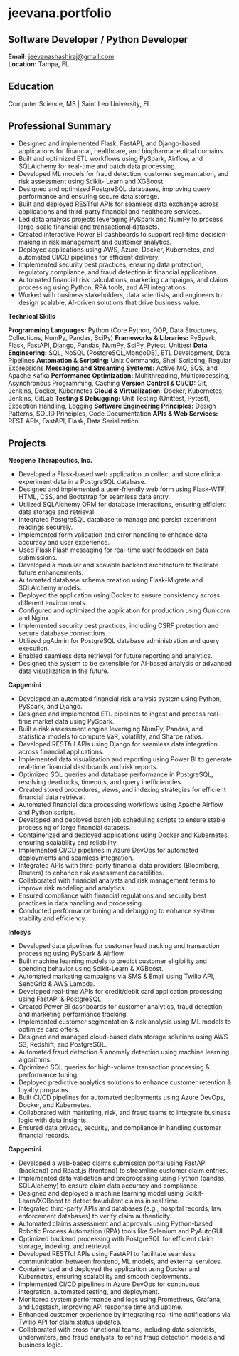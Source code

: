 # jeevana.portfolio
## Software Developer / Python Developer

**Email:** jeevanashashiraj@gmail.com   
**Location:** Tampa, FL 

## Education
Computer Science, MS | Saint Leo University, FL

## Professional Summary
- Designed and implemented Flask, FastAPI, and Django-based applications for financial, healthcare, and biopharmaceutical domains.
- Built and optimized ETL workflows using PySpark, Airflow, and SQLAlchemy for real-time and batch data processing.
- Developed ML models for fraud detection, customer segmentation, and risk assessment using Scikit- Learn and XGBoost.
- Designed and optimized PostgreSQL databases, improving query performance and ensuring secure data storage.
- Built and deployed RESTful APIs for seamless data exchange across applications and third-party financial and healthcare services.
- Led data analysis projects leveraging PySpark and NumPy to process large-scale financial and transactional datasets.
- Created interactive Power BI dashboards to support real-time decision-making in risk management and customer analytics.
- Deployed applications using AWS, Azure, Docker, Kubernetes, and automated CI/CD pipelines for efficient delivery.
- Implemented security best practices, ensuring data protection, regulatory compliance, and fraud detection in financial applications.
- Automated financial risk calculations, marketing campaigns, and claims processing using Python, RPA tools, and API integrations.
- Worked with business stakeholders, data scientists, and engineers to design scalable, AI-driven solutions that drive business value.

**Technical Skills**

**Programming Languages:** Python (Core Python, OOP, Data Structures, Collections, NumPy, Pandas, SciPy)
**Frameworks & Libraries:**	PySpark, Flask, FastAPI, Django, Pandas, NumPy, SciPy, Pytest, Unittest
**Data Engineering:**	SQL, NoSQL (PostgreSQL,MongoDB), ETL Development, Data Pipelines
**Automation & Scripting:**	Unix Commands, Shell Scripting, Regular Expressions
**Messaging and Streaming Systems:** Active MQ, SQS, and Apache Kafka
**Performance Optimization:**	Multithreading, Multiprocessing, Asynchronous Programming, Caching
**Version Control & CI/CD:**	Git, Jenkins, Docker, Kubernetes
**Cloud & Virtualization:**	Docker, Kubernetes, Jenkins, GitLab
**Testing & Debugging:** Unit Testing (Unittest, Pytest), Exception Handling, Logging
**Software Engineering Principles:**	Design Patterns, SOLID Principles, Code Documentation
**APIs & Web Services:**	REST APIs, FastAPI, Flask, Data Serialization


## Projects

**Neogene Therapeutics, Inc.**

- Developed a Flask-based web application to collect and store clinical experiment data in a PostgreSQL database.
- Designed and implemented a user-friendly web form using Flask-WTF, HTML, CSS, and Bootstrap for seamless data entry.
- Utilized SQLAlchemy ORM for database interactions, ensuring efficient data storage and retrieval.
- Integrated PostgreSQL database to manage and persist experiment readings securely.
- Implemented form validation and error handling to enhance data accuracy and user experience.
- Used Flask Flash messaging for real-time user feedback on data submissions.
- Developed a modular and scalable backend architecture to facilitate future enhancements.
- Automated database schema creation using Flask-Migrate and SQLAlchemy models.
- Deployed the application using Docker to ensure consistency across different environments.
- Configured and optimized the application for production using Gunicorn and Nginx.
- Implemented security best practices, including CSRF protection and secure database connections.
- Utilized pgAdmin for PostgreSQL database administration and query execution.
- Enabled seamless data retrieval for future reporting and analytics.
- Designed the system to be extensible for AI-based analysis or advanced data visualization in the future.


**Capgemini**

- Developed an automated financial risk analysis system using Python, PySpark, and Django.
- Designed and implemented ETL pipelines to ingest and process real-time market data using PySpark.
- Built a risk assessment engine leveraging NumPy, Pandas, and statistical models to compute VaR, volatility, and Sharpe ratios.
- Developed RESTful APIs using Django for seamless data integration across financial applications.
- Implemented data visualization and reporting using Power BI to generate real-time financial dashboards and risk reports.
- Optimized SQL queries and database performance in PostgreSQL, resolving deadlocks, timeouts, and query inefficiencies.
- Created stored procedures, views, and indexing strategies for efficient financial data retrieval.
- Automated financial data processing workflows using Apache Airflow and Python scripts.
- Developed and deployed batch job scheduling scripts to ensure stable processing of large financial datasets.
- Containerized and deployed applications using Docker and Kubernetes, ensuring scalability and reliability.
- Implemented CI/CD pipelines in Azure DevOps for automated deployments and seamless integration.
- Integrated APIs with third-party financial data providers (Bloomberg, Reuters) to enhance risk assessment capabilities.
- Collaborated with financial analysts and risk management teams to improve risk modeling and analytics.
- Ensured compliance with financial regulations and security best practices in data handling and processing.
- Conducted performance tuning and debugging to enhance system stability and efficiency.


**Infosys**

- Developed data pipelines for customer lead tracking and transaction processing using PySpark & Airflow.
- Built machine learning models to predict customer eligibility and spending behavior using Scikit-Learn & XGBoost.
- Automated marketing campaigns via SMS & Email using Twilio API, SendGrid & AWS Lambda.
- Developed real-time APIs for credit/debit card application processing using FastAPI & PostgreSQL.
- Created Power BI dashboards for customer analytics, fraud detection, and marketing performance tracking.
- Implemented customer segmentation & risk analysis using ML models to optimize card offers.
- Designed and managed cloud-based data storage solutions using AWS S3, Redshift, and PostgreSQL.
- Automated fraud detection & anomaly detection using machine learning algorithms.
- Optimized SQL queries for high-volume transaction processing & performance tuning.
- Deployed predictive analytics solutions to enhance customer retention & loyalty programs.
- Built CI/CD pipelines for automated deployments using Azure DevOps, Docker, and Kubernetes.
- Collaborated with marketing, risk, and fraud teams to integrate business logic with data insights.
- Ensured data privacy, security, and compliance in handling customer financial records.
                                                                                                      

**Capgemini**

- Developed a web-based claims submission portal using FastAPI (backend) and React.js (frontend) to streamline customer claim entries.
- Implemented data validation and preprocessing using Python (pandas, SQLAlchemy) to ensure claim data accuracy and compliance.
- Designed and deployed a machine learning model using Scikit-Learn/XGBoost to detect fraudulent claims in real time.
- Integrated third-party APIs and databases (e.g., hospital records, law enforcement databases) to verify claim authenticity.
- Automated claims assessment and approvals using Python-based Robotic Process Automation (RPA) tools like Selenium and PyAutoGUI.
- Optimized backend processing with PostgreSQL for efficient claim storage, indexing, and retrieval.
- Developed RESTful APIs using FastAPI to facilitate seamless communication between frontend, ML models, and external services.
- Containerized and deployed the application using Docker and Kubernetes, ensuring scalability and smooth deployments.
- Implemented CI/CD pipelines in Azure DevOps for continuous integration, automated testing, and deployment.
- Monitored system performance and logs using Prometheus, Grafana, and Logstash, improving API response time and uptime.
- Enhanced customer experience by integrating real-time notifications via Twilio API for claim status updates.
- Collaborated with cross-functional teams, including data scientists, underwriters, and fraud analysts, to refine fraud detection models and business logic.
